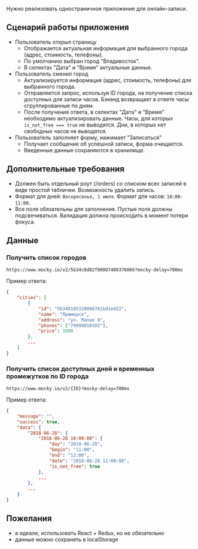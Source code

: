 Нужно реализовать одностраничное приложение для онлайн-записи.

## Сценарий работы приложения

* Пользователь открыл страницу
    * Отображается актуальная информация для выбранного города (адрес, стоимость, телефоны).
    * По умолчанию выбран город "Владивосток".
    * В селектах "Дата" и "Время" актуальные данные.
* Пользователь сменил город
    * Актуализируется информация (адрес, стоимость, телефоны) для выбранного города.
    * Отправляется запрос, используя ID города, на получение списка доступных для записи часов. Бэкенд возвращает в ответе часы сгруппированные по дням.
    * После получения ответа, в селектах "Дата" и "Время" необходимо актуализировать данные. Часы, для которых `is_not_free === true` не выводятся. Дни, в которых нет свободных часов не выводятся.
* Пользователь заполняет форму, нажимает "Записаться"
    * Получает сообщение об успешной записи, форма очищается.
    * Введенные данные сохраняются в хранилище.

## Дополнительные требования

* Должен быть отдельный роут (/orders) со списком всех записей в виде простой таблички. Возможность удалить запись.
* Формат для дней: `Воскресенье, 1 июля`. Формат для часов: `10:00-11:00`.
* Все поля обязательны для заполнения. Пустые поля должны подсвечиваться. Валидация должна происходить в момент потери фокуса.

## Данные

### Получить список городов

`https://www.mocky.io/v2/5b34c0d82f00007400376066?mocky-delay=700ms`

Пример ответа:

```json
{
    "cities": [
        {
            "id": "5b348105320000781bd1e422",
            "name": "Приморск",
            "address": "ул. Малая 9",
            "phones": ["79990010101"],
            "price": 1000
        },
        ...
    ]
}
```

### Получить список доступных дней и временных промежутков по ID города

`https://www.mocky.io/v2/{ID}?mocky-delay=700ms`

Пример ответа:

```json
{
    "message": "",
    "success": true,
    "data": {
        "2018-06-28": {
            "2018-06-28 10:00:00": {
                "day": "2018-06-28",
                "begin": "11:00",
                "end": "12:00",
                "date": "2018-06-28 11:00:00",
                "is_not_free": true
            },
            ...
        },
        ...
    }
}
```

## Пожелания

* в идеале, использовать React + Redux, но не обязательно
* данные можно сохранять в localStorage
